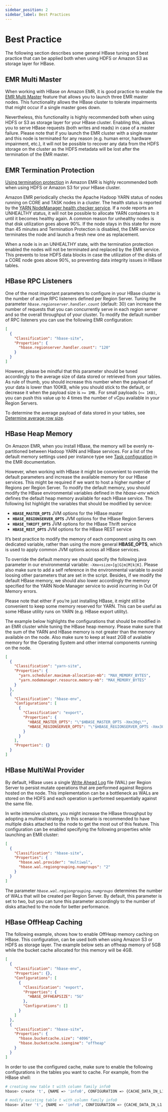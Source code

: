 ```yaml
---
sidebar_position: 2
sidebar_label: Best Practices
---
```


# Best Practice

The following section describes some general HBase tuning and best practice that can be applied both when using HDFS or Amazon S3 as storage layer for HBase.

## EMR Multi Master

When working with HBase on Amazon EMR, it is good practice to enable the [EMR Multi Master](https://docs.aws.amazon.com/emr/latest/ManagementGuide/emr-plan-ha.html) feature that allows you to launch three EMR master nodes. This functionality allows the HBase cluster to tolerate impairments that might occur if a single master goes down.

Nevertheless, this functionality is highly recommended both when using HDFS or S3 as storage layer for your HBase cluster. Enabling this, allows you to serve HBase requests (both writes and reads) in case of a master failure. Please note that if you launch the EMR cluster with a single master and this node is terminated for any reason (e.g. human error, hardware impairment, etc.), it will not be possible to recover any data from the HDFS storage on the cluster as the HDFS metadata will be lost after the termination of the EMR master.

## EMR Termination Protection

[Using termination protection](https://docs.aws.amazon.com/emr/latest/ManagementGuide/UsingEMR_TerminationProtection.html) in Amazon EMR is highly recommended both when using HDFS or Amazon S3 for your HBase cluster.

Amazon EMR periodically checks the Apache Hadoop YARN status of nodes running on CORE and TASK nodes in a cluster. The health status is reported by the [YARN NodeManager health checker service](https://hadoop.apache.org/docs/current/hadoop-yarn/hadoop-yarn-site/NodeManager.html#Health_checker_service). If a node reports an UNHEALTHY status, it will not be possible to allocate YARN containers to it until it becomes healthy again. A common reason for unhealthy nodes is that disk utilization goes above 90%. If the node stays in this state for more than 45 minutes and Termination Protection is disabled, the EMR service terminates the node and launch a fresh new one as replacement.

When a node is in an UNHEALTHY state, with the termination protection enabled the nodes will not be terminated and replaced by the EMR service. This prevents to lose HDFS data blocks in case the utilization of the disks of a CORE node goes above 90%, so preventing data integrity issues in HBase tables.

## HBase RPC Listeners

One of the most important parameters to configure in your HBase cluster is the number of active RPC listeners defined per Region Server. Tuning the parameter *`hbase.regionserver.handler.count`* (default: 30) can increase the number of requests that you can concurrently serve in each region server and so the overall throughput of your cluster. To modify the default number of RPC listeners you can use the following EMR configuration:

```json
[
  {
    "Classification": "hbase-site",
    "Properties": {
      "hbase.regionserver.handler.count": "120"
    }
  }
]
```

However, please be mindful that this parameter should be tuned accordingly to the average size of data stored or retrieved from your tables. As rule of thumb, you should increase this number when the payload of your data is lower than 100KB, while you should stick to the default, or decrease it when the payload size is `>= 1MB.` For small payloads (`<= 1KB)`, you can push this value up to 4 times the number of vCpu available in your Region Servers.

To determine the average payload of data stored in your tables, see [Determine average row size](./management#determine-average-row-size).

## HBase Heap Memory

On Amazon EMR, when you install HBase, the memory will be evenly re-partitioned between Hadoop YARN and HBase services. For a list of the default memory settings used per instance type see [Task configuration](https://docs.aws.amazon.com/emr/latest/ReleaseGuide/emr-hadoop-task-config.html#emr-hadoop-task-jvm) in the EMR documentation.

However, when working with HBase it might be convenient to override the default parameters and increase the available memory for our HBase services. This might be required if we want to host a higher number of Regions per Region Server. To modify the default memory, you should modify the HBase environmental variables defined in the *hbase-env* which defines the default heap memory available for each HBase service. The following list highlight the variables that should be modified by service:

* **`HBASE_MASTER_OPTS`** JVM options for the HBase master
* **`HBASE_REGIONSERVER_OPTS`** JVM options for the HBase Region Servers
* **`HBASE_THRIFT_OPTS`** JVM options for the HBase Thrift service
* **`HBASE_REST_OPTS`** JVM options for the HBase REST service

It’s best practice to modify the memory of each component using its own dedicated variable, rather than using the more general **HBASE_OPTS**, which is used to apply common JVM options across all HBase services.

To override the default memory we should specify the following java parameter in our environmental variable: `-Xmx<size>[g|G|m|M|k|K]`. Please also make sure to add a self reference in the environmental variable to avoid loosing other parameters that are set in the script. Besides, if we modify the default HBase memory, we should also lower accordingly the memory specified for the YARN Node Manager service to avoid incurring in Out Of Memory errors.

Please note that either if you’re just installing HBase, it might still be convenient to keep some memory reserved for YARN. This can be useful as some HBase utility runs on YARN (e.g. HBase export utility).

The example below highlights the configurations that should be modified in an EMR cluster while tuning the HBase heap memory. Please make sure that the sum of the YARN and HBase memory is not greater than the memory available on the node. Also make sure to keep at least 2GB of available memory for the Operating System and other internal components running on the node.

```json
[
  {
    "Classification": "yarn-site",
    "Properties": {
      "yarn.scheduler.maximum-allocation-mb": "MAX_MEMORY_BYTES",
      "yarn.nodemanager.resource.memory-mb": "MAX_MEMORY_BYTES"
    }
  },
  {
    "Classification": "hbase-env",
    "Configurations": [
      {
        "Classification": "export",
        "Properties": {
          "HBASE_MASTER_OPTS": "\"$HBASE_MASTER_OPTS -Xmx30g\"",
          "HBASE_REGIONSERVER_OPTS": "\"$HBASE_REGIONSERVER_OPTS -Xmx30g\""
        }
      }
    ],
    "Properties": {}
  }
]
```

## HBase MultiWal Provider

By default, HBase uses a single [Write Ahead Log](https://hbase.apache.org/book.html#wal) file (WAL) per Region Server to persist mutate operations that are performed against Regions hosted on the node. This implementation can be a bottleneck as WALs are stored on the HDFS and each operation is performed sequentially against the same file.

In write intensive clusters, you might increase the HBase throughput by adopting a multiwal strategy. In this scenario is recommended to have multiple disks attached to the node to get the most out of this feature. This configuration can be enabled specifying the following properties while launching an EMR cluster:

```json
[
  {
    "Classification": "hbase-site",
    "Properties": {
      "hbase.wal.provider": "multiwal",
      "hbase.wal.regiongrouping.numgroups": "2"
    }
  }
]
```

The parameter *`hbase.wal.regiongrouping.numgroups`* determines the number of WALs that will be created per Region Server. By default, this parameter is set to two, but you can tune this parameter accordingly to the number of disks attached to the node for better performance.

## HBase OffHeap Caching

The following example, shows how to enable OffHeap memory caching on HBase. This configuration, can be used both when using Amazon S3 or HDFS as storage layer. The example below sets an offheap memory of 5GB while the bucket cache allocated for this memory will be 4GB.

```json
[
  {
    "Classification": "hbase-env",
    "Properties": {},
    "Configurations": [
      {
        "Classification": "export",
        "Properties": {
          "HBASE_OFFHEAPSIZE": "5G"
        },
        "Configurations": []
      }
    ]
  },
  {
    "Classification": "hbase-site",
    "Properties": {
      "hbase.bucketcache.size": "4096",
      "hbase.bucketcache.ioengine": "offheap"
    }
  }
]
```

In order to use the configured cache, make sure to enable the following configurations in the tables you want to cache. For example, from the HBase shell:

```bash
# creating new table t with column family info0
hbase> create 't', {NAME => 'info0', CONFIGURATION => {CACHE_DATA_IN_L1 => 'true'}}

# modify existing table t with column family info0
hbase> alter 't', {NAME => 'info0', CONFIGURATION => {CACHE_DATA_IN_L1 => 'true'}}
```

